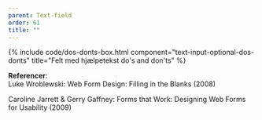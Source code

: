 ```yaml
---
parent: Text-field
order: 61
title: ""
---
```


{% include code/dos-donts-box.html component="text-input-optional-dos-donts" title="Felt med hjælpetekst do's and don'ts" %}

**Referencer**:<br />
Luke Wroblewski: Web Form Design: Filling in the Blanks (2008)

Caroline Jarrett & Gerry Gaffney: Forms that Work: Designing Web Forms for Usability (2009)
